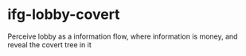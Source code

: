 # ifg-lobby-covert
Perceive lobby as a information flow, where information is money, and reveal the covert tree in it
